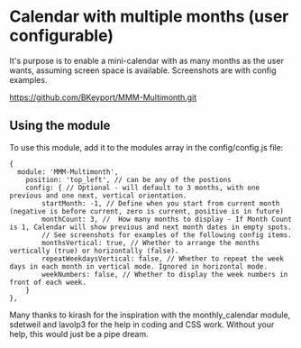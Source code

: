 # Calendar with multiple months (user configurable)

It's purpose is to enable a mini-calendar with as many months as the user wants, assuming screen space is available. Screenshots are with config examples. 

https://github.com/BKeyport/MMM-Multimonth.git

## Using the module
To use this module, add it to the modules array in the config/config.js file:


	{
	  module: 'MMM-Multimonth',
		position: 'top_left', // can be any of the postions
		config: { // Optional - will default to 3 months, with one previous and one next, vertical orientation. 
			startMonth: -1, // Define when you start from current month (negative is before current, zero is current, positive is in future) 
			monthCount: 3, //  How many months to display - If Month Count is 1, Calendar will show previous and next month dates in empty spots.  
			// See screenshots for examples of the following config items. 
			monthsVertical: true, // Whether to arrange the months vertically (true) or horizontally (false).
			repeatWeekdaysVertical: false, // Whether to repeat the week days in each month in vertical mode. Ignored in horizontal mode.
			weekNumbers: false, // Whether to display the week numbers in front of each week.
		}
	},


Many thanks to kirash for the inspiration with the monthly_calendar module, sdetweil and lavolp3 for the help in coding and CSS work. Without your help, this would just be a pipe dream. 